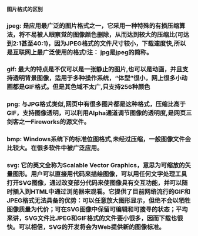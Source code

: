 #### 图片格式的区别

### jpeg: 是应用最广泛的图片格式之一，它采用一种特殊的有损压缩算法，将不易被人眼察觉的图像颜色删除，从而达到较大的压缩比(可达到2:1甚至40:1)，因为JPEG格式的文件尺寸较小，下载速度快,所以是互联网上最广泛使用的格式!注： jpg是jpeg的简称。

### gif: 最大的特点是不仅可以是一张静止的图片,也可以是动画，并且支持透明背景图像，适用于多种操作系统，“体型”很小，网上很多小动画都是GIF格式。但是其色域不太广,只支持256种颜色

### png: 与JPG格式类似,网页中有很多图片都是这种格式，压缩比高于GIF，支持图像透明，可以利用Alpha通道调节图像的透明度,是网页三剑客之一Fireworks的源文件。

### bmp: Windows系统下的标准位图格式,未经过压缩，一般图像文件会比较大。在很多软件中被广泛应用。

### svg: 它的英文全称为Scalable Vector Graphics，意思为可缩放的矢量图形。用户可以直接用代码来描绘图像，可以用任何文字处理工具打开SVG图像，通过改变部分代码来使图像具有交互功能，并可以随时插入到HTML中通过浏览器来观看。它提供了目前网络流行的GIF和JPEG格式无法具备的优势：可以任意放大图形显示，但绝不会以牺牲图像质量为代价；可在SVG图像中保留可编辑和可搜寻的状态；平均来讲，SVG文件比JPEG和GIF格式的文件要小很多，因而下载也很快。可以相信，SVG的开发将会为Web提供新的图像标准。